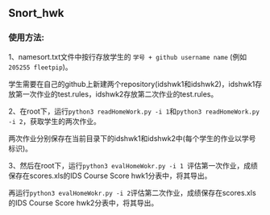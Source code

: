## Snort_hwk
### 使用方法:
1、namesort.txt文件中按行存放学生的  ```学号 + github username name```  (例如```205255 fleetpip```)。 

学生需要在自己的github上新建两个repository(idshwk1和idshwk2)，idshwk1存放第一次作业的test.rules，idshwk2存放第二次作业的test.rules。



2、在root下，运行```python3 readHomeWork.py -i 1```和```python3 readHomeWork.py -i 2```，获取学生的两次作业。

两次作业分别保存在当前目录下的idshwk1和idshwk2中(每个学生的作业以学号标识)。



3、然后在root下，运行```python3 evalHomeWokr.py -i 1 ```评估第一次作业，成绩保存在scores.xls的IDS Course Score hwk1分表中，将其导出。

再运行```python3 evalHomeWokr.py -i 2```评估第二次作业，成绩保存在scores.xls的IDS Course Score hwk2分表中，将其导出。
